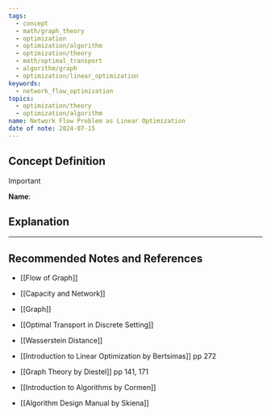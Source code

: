 ```yaml
---
tags:
  - concept
  - math/graph_theory
  - optimization
  - optimization/algorithm
  - optimization/theory
  - math/optimal_transport
  - algorithm/graph
  - optimization/linear_optimization
keywords:
  - network_flow_optimization
topics:
  - optimization/theory
  - optimization/algorithm
name: Network Flow Problem as Linear Optimization
date of note: 2024-07-15
---
```


## Concept Definition

>[!important]
>**Name**: 



## Explanation





-----------
##  Recommended Notes and References



- [[Flow of Graph]]
- [[Capacity and Network]]
- [[Graph]]

- [[Optimal Transport in Discrete Setting]]
- [[Wasserstein Distance]]


- [[Introduction to Linear Optimization by Bertsimas]] pp 272
- [[Graph Theory by Diestel]] pp 141, 171
- [[Introduction to Algorithms by Cormen]]
- [[Algorithm Design Manual by Skiena]]